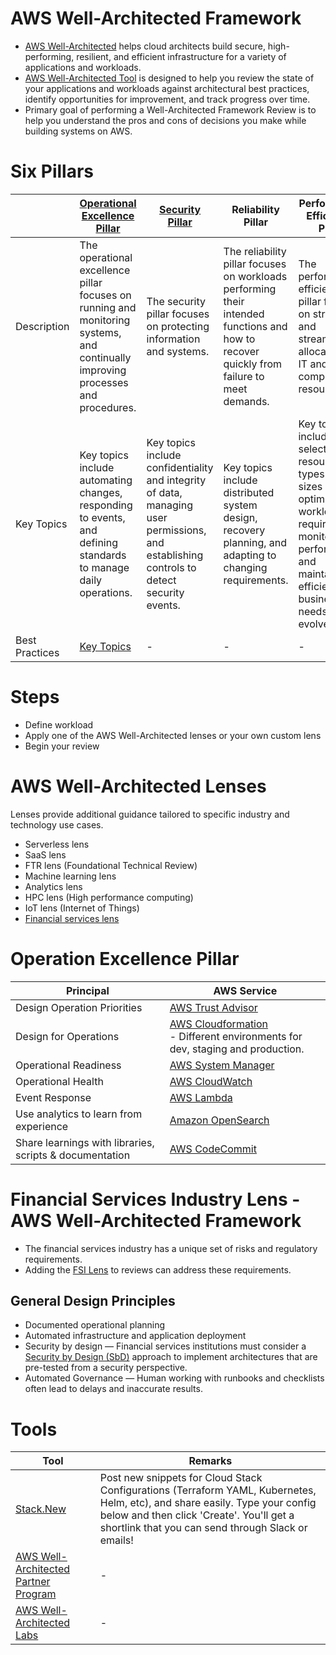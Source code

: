 # AWS Well-Architected Framework
- [AWS Well-Architected](https://aws.amazon.com/architecture/well-architected) helps cloud architects build secure, high-performing, resilient, and efficient infrastructure for a variety of applications and workloads.
- [AWS Well-Architected Tool](https://aws.amazon.com/well-architected-tool/) is designed to help you review the state of your applications and workloads against architectural best practices, identify opportunities for improvement, and track progress over time.
- Primary goal of performing a Well-Architected Framework Review is to help you understand the pros and cons of decisions you make while building systems on AWS.

# Six Pillars

|                | [Operational Excellence Pillar](https://docs.aws.amazon.com/wellarchitected/latest/operational-excellence-pillar/welcome.html) | [Security Pillar](2_SecurityAndIdentityServices/Readme.md)                                                                                | Reliability Pillar                                                                                                                       | Performance Efficiency Pillar                                                                                                                                           | [Cost Optimization Pillar](https://docs.aws.amazon.com/wellarchitected/latest/cost-optimization-pillar/welcome.html)                                                                              |
|----------------|--------------------------------------------------------------------------------------------------------------------------------|-------------------------------------------------------------------------------------------------------------------------------------------|------------------------------------------------------------------------------------------------------------------------------------------|-------------------------------------------------------------------------------------------------------------------------------------------------------------------------|---------------------------------------------------------------------------------------------------------------------------------------------------------------------------------------------------|
| Description    | The operational excellence pillar focuses on running and monitoring systems, and continually improving processes and procedures. | The security pillar focuses on protecting information and systems.                                                                        | The reliability pillar focuses on workloads performing their intended functions and how to recover quickly from failure to meet demands. | The performance efficiency pillar focuses on structured and streamlined allocation of IT and computing resources.                                                       | The cost optimization pillar focuses on avoiding unnecessary costs.                                                                                                                               |
| Key Topics     | Key topics include automating changes, responding to events, and defining standards to manage daily operations.                | Key topics include confidentiality and integrity of data, managing user permissions, and establishing controls to detect security events. | Key topics include distributed system design, recovery planning, and adapting to changing requirements.                                  | Key topics include selecting resource types and sizes optimized for workload requirements, monitoring performance, and maintaining efficiency as business needs evolve. | Key topics include understanding spending over time and controlling fund allocation, selecting resources of the right type and quantity, and scaling to meet business needs without overspending. |
| Best Practices | [Key Topics](#operation-excellence-pillar)                                                             | -                                                                                                                                         | -                                                                                                                                        | -                                                                                                                                                                       | -                                                                                                                                                                                                 |

# Steps
- Define workload
- Apply one of the AWS Well-Architected lenses or your own custom lens
- Begin your review

# AWS Well-Architected Lenses

Lenses provide additional guidance tailored to specific industry and technology use cases.
- Serverless lens
- SaaS lens
- FTR lens (Foundational Technical Review)
- Machine learning lens
- Analytics lens
- HPC lens (High performance computing)
- IoT lens (Internet of Things)
- [Financial services lens](#financial-services-industry-lens---aws-well-architected-framework)

# Operation Excellence Pillar

| Principal                                               | AWS Service                                                                                      |
|---------------------------------------------------------|--------------------------------------------------------------------------------------------------|
| Design Operation Priorities                             | [AWS Trust Advisor](https://aws.amazon.com/premiumsupport/technology/trusted-advisor/)           |
| Design for Operations                                   | [AWS Cloudformation](9_InfrastructureAsCode/AWSCloudFormation/Readme.md)<br/>- Different environments for dev, staging and production.                  |
| Operational Readiness                                   | [AWS System Manager](2_SecurityAndIdentityServices/2_DataProtectionServices/AWSSystemManager.md) |
| Operational Health                                      | [AWS CloudWatch](8_MonitoringServices/AmazonCloudWatch.md)                                       |
| Event Response                                          | [AWS Lambda](3_ComputeServices/AWSLambda/Readme.md)                                              |
| Use analytics to learn from experience                  | [Amazon OpenSearch](6_DatabaseServices/AmazonOpenSearch.md)                                      |
| Share learnings with libraries, scripts & documentation | [AWS CodeCommit](9_InfrastructureAsCode/AWSCodePipeline.md)                                              |

# Financial Services Industry Lens - AWS Well-Architected Framework
- The financial services industry has a unique set of risks and regulatory requirements. 
- Adding the [FSI Lens](https://docs.aws.amazon.com/wellarchitected/latest/financial-services-industry-lens/welcome.html) to reviews can address these requirements.

## General Design Principles
- Documented operational planning
- Automated infrastructure and application deployment
- Security by design — Financial services institutions must consider a [Security by Design (SbD)](https://docs.aws.amazon.com/wellarchitected/latest/financial-services-industry-lens/general-design-principles.html) approach to implement architectures that are pre-tested from a security perspective.
- Automated Governance — Human working with runbooks and checklists often lead to delays and inaccurate results.

# Tools

| Tool                                                                                               | Remarks                                                                                                                                                                                                                       |
|----------------------------------------------------------------------------------------------------|-------------------------------------------------------------------------------------------------------------------------------------------------------------------------------------------------------------------------------|
| [Stack.New](https://stack.new/)                                                                    | Post new snippets for Cloud Stack Configurations (Terraform YAML, Kubernetes, Helm, etc), and share easily. Type your config below and then click 'Create'. You'll get a shortlink that you can send through Slack or emails! |
| [AWS Well-Architected Partner Program](https://aws.amazon.com/partners/programs/well-architected/) | -                                                                                                                                                                                                                             |
| [AWS Well-Architected Labs](https://wellarchitectedlabs.com/)                                      | -                                                                                                                                                                                                                             |



